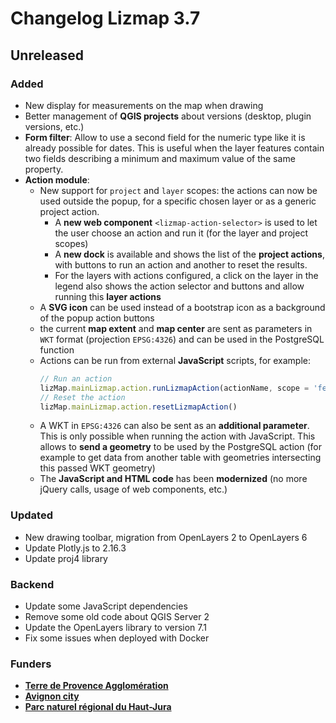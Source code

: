 # Changelog Lizmap 3.7

## Unreleased

### Added

* New display for measurements on the map when drawing
* Better management of **QGIS projects** about versions (desktop, plugin versions, etc.)
* **Form filter**: Allow to use a second field for the numeric type like it is already possible for dates.
  This is useful when the layer features contain two fields describing a minimum and maximum value of the same property.
* **Action module**:
  * New support for `project` and `layer` scopes: the actions can now be used outside the popup, for a specific chosen layer or as a generic project action.
    - A **new web component** `<lizmap-action-selector>` is used to let the user choose an action and run it (for the layer and project scopes)
    - A **new dock** is available and shows the list of the **project actions**, with buttons to run an action and another to reset the results.
    - For the layers with actions configured, a click on the layer in the legend also shows the action selector and buttons and allow running this **layer actions**
  * A **SVG icon** can be used instead of a bootstrap icon as a background of the popup action buttons
  * the current **map extent** and **map center** are sent as parameters in `WKT` format (projection `EPSG:4326`) and can be used in the PostgreSQL function
  * Actions can be run from external **JavaScript** scripts, for example:
    ```javascript
    // Run an action
    lizMap.mainLizmap.action.runLizmapAction(actionName, scope = 'feature', layerId = null, featureId = null, wkt = null);
    // Reset the action
    lizMap.mainLizmap.action.resetLizmapAction()
    ```
  * A WKT in `EPSG:4326` can also be sent as an **additional parameter**. This is only possible when running the action with JavaScript. This allows to **send a geometry** to be used by the PostgreSQL action (for example to get data from another table with geometries intersecting this passed WKT geometry)
  * The **JavaScript and HTML code** has been **modernized** (no more jQuery calls, usage of web components, etc.)

### Updated

* New drawing toolbar, migration from OpenLayers 2 to OpenLayers 6
* Update Plotly.js to 2.16.3
* Update proj4 library

### Backend

* Update some JavaScript dependencies
* Remove some old code about QGIS Server 2
* Update the OpenLayers library to version 7.1
* Fix some issues when deployed with Docker

### Funders

* **[Terre de Provence Agglomération](https://www.terredeprovence-agglo.com)**
* **[Avignon city](https://www.avignon.fr)**
* **[Parc naturel régional du Haut-Jura](http://www.parc-haut-jura.fr/)**

